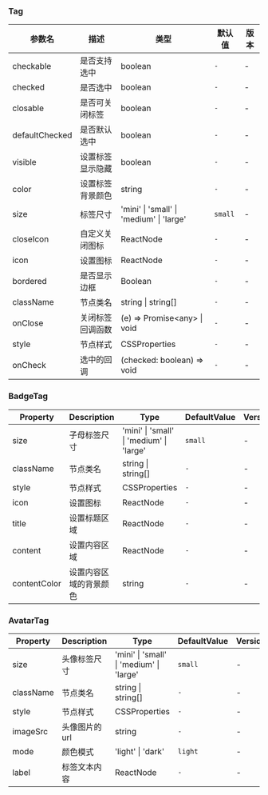 ### Tag

| 参数名         | 描述             | 类型                                     | 默认值  | 版本 |
| -------------- | ---------------- | ---------------------------------------- | ------- | ---- |
| checkable      | 是否支持选中     | boolean                                  | `-`     | -    |
| checked        | 是否选中         | boolean                                  | `-`     | -    |
| closable       | 是否可关闭标签   | boolean                                  | `-`     | -    |
| defaultChecked | 是否默认选中     | boolean                                  | `-`     | -    |
| visible        | 设置标签显示隐藏 | boolean                                  | `-`     | -    |
| color          | 设置标签背景颜色 | string                                   | `-`     | -    |
| size           | 标签尺寸         | 'mini' \| 'small' \| 'medium' \| 'large' | `small` | -    |
| closeIcon      | 自定义关闭图标   | ReactNode                                | `-`     | -    |
| icon           | 设置图标         | ReactNode                                | `-`     | -    |
| bordered       | 是否显示边框     | Boolean                                  | `-`     | -    |
| className      | 节点类名         | string \| string[]                       | `-`     | -    |
| onClose        | 关闭标签回调函数 | (e) =&gt; Promise&lt;any&gt; \| void     | `-`     | -    |
| style          | 节点样式         | CSSProperties                            | `-`     | -    |
| onCheck        | 选中的回调       | (checked: boolean) => void               | `-`     | -    |

### BadgeTag

| Property     | Description            | Type                                     | DefaultValue | Version |
| ------------ | ---------------------- | ---------------------------------------- | ------------ | ------- |
| size         | 子母标签尺寸           | 'mini' \| 'small' \| 'medium' \| 'large' | `small`      | -       |
| className    | 节点类名               | string \| string[]                       | `-`          | -       |
| style        | 节点样式               | CSSProperties                            | `-`          | -       |
| icon         | 设置图标               | ReactNode                                | `-`          | -       |
| title        | 设置标题区域           | ReactNode                                | `-`          | -       |
| content      | 设置内容区域           | ReactNode                                | `-`          | -       |
| contentColor | 设置内容区域的背景颜色 | string                                   | `-`          | -       |

### AvatarTag

| Property  | Description    | Type                                     | DefaultValue | Version |
| --------- | -------------- | ---------------------------------------- | ------------ | ------- |
| size      | 头像标签尺寸   | 'mini' \| 'small' \| 'medium' \| 'large' | `small`      | -       |
| className | 节点类名       | string \| string[]                       | `-`          | -       |
| style     | 节点样式       | CSSProperties                            | `-`          | -       |
| imageSrc  | 头像图片的 url | string                                   | `-`          | -       |
| mode      | 颜色模式       | 'light' \| 'dark'                        | `light`      | -       |
| label     | 标签文本内容   | ReactNode                                | `-`          | -       |
